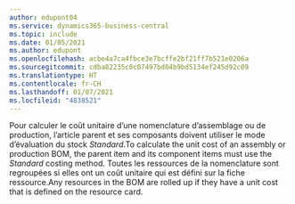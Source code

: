 ```yaml
---
author: edupont04
ms.service: dynamics365-business-central
ms.topic: include
ms.date: 01/05/2021
ms.author: edupont
ms.openlocfilehash: acbe4a7ca4fbce3e7bcffe2bf21ff7b521e0206a
ms.sourcegitcommit: cdba82235c0c07497bd04b9bd5134ef245d92c09
ms.translationtype: HT
ms.contentlocale: fr-CH
ms.lasthandoff: 01/07/2021
ms.locfileid: "4838521"
---
```

<span data-ttu-id="e1116-101">Pour calculer le coût unitaire d’une nomenclature d’assemblage ou de production, l’article parent et ses composants doivent utiliser le mode d’évaluation du stock *Standard*.</span><span class="sxs-lookup"><span data-stu-id="e1116-101">To calculate the unit cost of an assembly or production BOM, the parent item and its component items must use the *Standard* costing method.</span></span> <span data-ttu-id="e1116-102">Toutes les ressources de la nomenclature sont regroupées si elles ont un coût unitaire qui est défini sur la fiche ressource.</span><span class="sxs-lookup"><span data-stu-id="e1116-102">Any resources in the BOM are rolled up if they have a unit cost that is defined on the resource card.</span></span>
